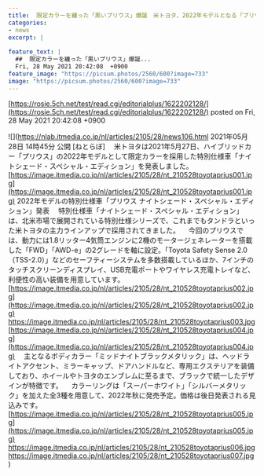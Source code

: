 ```yaml
---
title:  限定カラーを纏った「黒いプリウス」爆誕　米トヨタ、2022年モデルとなる「プリウス」特別仕様車を発表  
categories:
- news
excerpt: |
  
feature_text: |
  ##  限定カラーを纏った「黒いプリウス」爆誕...
  Fri, 28 May 2021 20:42:08  +0900
feature_image: "https://picsum.photos/2560/600?image=733"
image: "https://picsum.photos/2560/600?image=733"
---
```


[https://rosie.5ch.net/test/read.cgi/editorialplus/1622202128/](https://rosie.5ch.net/test/read.cgi/editorialplus/1622202128/)
posted on Fri, 28 May 2021 20:42:08  +0900

<!--more-->

![](https://nlab.itmedia.co.jp/nl/articles/2105/28/news106.html 2021年05月28日 14時45分 公開 [ねとらぼ] 　米トヨタは2021年5月27日、ハイブリッドカー「プリウス」の2022年モデルとして限定カラーを採用した特別仕様車「ナイトシェード・スペシャル・エディション」を発表しました。 [https://image.itmedia.co.jp/nl/articles/2105/28/nt_210528toyotaprius001.jpg](https://image.itmedia.co.jp/nl/articles/2105/28/nt_210528toyotaprius001.jpg) 2022年モデルの特別仕様車「プリウス ナイトシェード・スペシャル・エディション」発表 　特別仕様車「ナイトシェード・スペシャル・エディション」は、北米市場で展開されている特別仕様シリーズで、これまでもタンドラといった米トヨタの主力ラインアップで採用されてきました。 　今回のプリウスでは、動力には1.8リッター4気筒エンジンに2機のモータージェネレーターを搭載した「FWD」「AWD-e」の2グレードを軸に設定。「Toyota Safety Sense 2.0（TSS-2.0）」などのセーフティーシステムを多数搭載しているほか、7インチのタッチスクリーンディスプレイ、USB充電ポートやワイヤレス充電トレイなど、利便性の高い装備を用意しています。 [https://image.itmedia.co.jp/nl/articles/2105/28/nt_210528toyotaprius002.jpg](https://image.itmedia.co.jp/nl/articles/2105/28/nt_210528toyotaprius002.jpg) https://image.itmedia.co.jp/nl/articles/2105/28/nt_210528toyotaprius003.jpg [https://image.itmedia.co.jp/nl/articles/2105/28/nt_210528toyotaprius004.jpg](https://image.itmedia.co.jp/nl/articles/2105/28/nt_210528toyotaprius004.jpg) 　主となるボディカラー「ミッドナイトブラックメタリック」は、ヘッドライトアクセント、ミラーキャップ、ドアハンドルなど、専用エクステリアを装備しており、ホイールやトヨタのエンブレムに至るまで、ブラックで統一したデザインが特徴です。 　カラーリングは「スーパーホワイト」「シルバーメタリック」を加えた全3種を用意して、2022年秋に発売予定。価格は後日発表される見込みです。 [https://image.itmedia.co.jp/nl/articles/2105/28/nt_210528toyotaprius005.jpg](https://image.itmedia.co.jp/nl/articles/2105/28/nt_210528toyotaprius005.jpg) https://image.itmedia.co.jp/nl/articles/2105/28/nt_210528toyotaprius006.jpg https://image.itmedia.co.jp/nl/articles/2105/28/nt_210528toyotaprius007.jpg)
